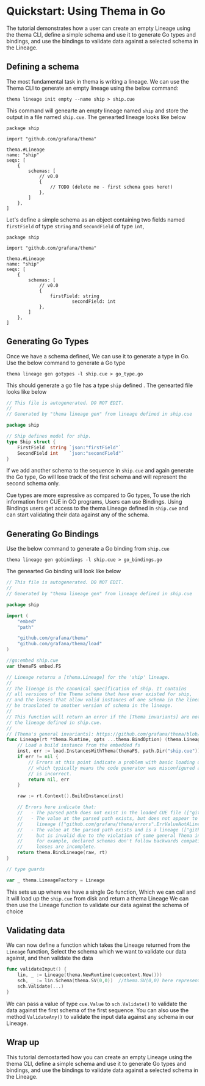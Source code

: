 # Quickstart: Using Thema in Go

The tutorial demonstrates how a user can create an empty Lineage using the thema CLI, define a simple schema and use it to generate Go types and bindings, and use the bindings to validate data against a selected schema in the Lineage.

## Defining a schema
The most fundamental task in thema is writing a lineage. We can use the Thema CLI to generate an empty lineage using the below command:

```
thema lineage init empty --name ship > ship.cue 
```

This command will genearte an empty lineage named `ship` and store the output in a file named `ship.cue`. The genearted lineage looks like below

```cue
package ship

import "github.com/grafana/thema"

thema.#Lineage
name: "ship"
seqs: [
	{
		schemas: [
			// v0.0
			{
				// TODO (delete me - first schema goes here!)
			},
		]
	},
]
```

Let's define a simple schema as an object containing two fields named `firstField` of type `string` and `secondField` of type `int`,  

```cue
package ship

import "github.com/grafana/thema"

thema.#Lineage
name: "ship"
seqs: [
	{
		schemas: [
			// v0.0
			{
				firstField: string
                		secondField: int
			},
		]
	},
]
```

## Generating Go Types

Once we have a schema defined, We can use it to generate a type in Go. Use the below command to generate a Go type


```
thema lineage gen gotypes -l ship.cue > go_type.go 
```

This should generate a go file has a type `ship` defined . The genearted file looks like below

```go
// This file is autogenerated. DO NOT EDIT.
//
// Generated by "thema lineage gen" from lineage defined in ship.cue

package ship

// Ship defines model for ship.
type Ship struct {
	FirstField  string `json:"firstField"`
	SecondField int    `json:"secondField"`
}
```

If we add another schema to the sequence in `ship.cue` and again generate the Go type, Go will lose track of the first schema and will represent the second schema only.

Cue types are more expressive as compared to Go types, To use the rich information from CUE in GO programs, Users can use Bindings. Using Bindings users get access to the thema Lineage defined in `ship.cue` and can start validating their data against any of the schema.

## Generating Go Bindings

Use the below command to generate a Go binding from `ship.cue`

```
thema lineage gen gobindings -l ship.cue > go_bindings.go
```

The genearted Go binding will look like below

```go
// This file is autogenerated. DO NOT EDIT.
//
// Generated by "thema lineage gen" from lineage defined in ship.cue

package ship

import (
	"embed"
	"path"

	"github.com/grafana/thema"
	"github.com/grafana/thema/load"
)

//go:embed ship.cue
var themaFS embed.FS

// Lineage returns a [thema.Lineage] for the 'ship' lineage.
//
// The lineage is the canonical specification of ship. It contains
// all versions of the Thema schema that have ever existed for ship,
// and the lenses that allow valid instances of one schema in the lineage to
// be translated to another version of schema in the lineage.
//
// This function will return an error if the [Thema invariants] are not met by
// the lineage defined in ship.cue.
//
// [Thema's general invariants]: https://github.com/grafana/thema/blob/main/docs/invariants.md
func Lineage(rt *thema.Runtime, opts ...thema.BindOption) (thema.Lineage, error) {
	// Load a build instance from the embedded fs
	inst, err := load.InstancesWithThema(themaFS, path.Dir("ship.cue"))
	if err != nil {
		// Errors at this point indicate a problem with basic loading of .cue file bytes,
		// which typically means the code generator was misconfigured and a path input
		// is incorrect.
		return nil, err
	}

	raw := rt.Context().BuildInstance(inst)

	// Errors here indicate that:
	//   - The parsed path does not exist in the loaded CUE file (["github.com/grafana/thema/errors".ErrValueNotExist])
	//   - The value at the parsed path exists, but does not appear to be a Thema
	//     lineage (["github.com/grafana/thema/errors".ErrValueNotALineage])
	//   - The value at the parsed path exists and is a lineage (["github.com/grafana/thema/errors".ErrInvalidLineage]),
	//     but is invalid due to the violation of some general Thema invariant -
	//     for example, declared schemas don't follow backwards compatibility rules,
	//     lenses are incomplete.
	return thema.BindLineage(raw, rt)
}

// type guards

var _ thema.LineageFactory = Lineage
```
This sets us up where we have a single Go function, Which we can call and it will load up the `ship.cue` from disk and return a thema Lineage
We can then use the Lineage function to validate our data against the schema of choice

## Validating data

We can now define a function which takes the Lineage returned from the `Lineage` function, Select the schema which we want to validate our data against, and then validate the data

```go
func validateInput() {
	lin, _ := Lineage(thema.NewRuntime(cuecontext.New()))
	sch, _ := lin.Schema(thema.SV(0,0))  //thema.SV(0,0) here represents first schema of first sequence
	sch.Validate(...)
}
```

We can pass a value of type `cue.Value` to `sch.Validate()` to validate the data against the first schema of the first sequence. You can also use the method `ValidateAny()` to validate the input data against any schema in our Lineage.

## Wrap up
This tutorial demostarted how you can create an empty Lineage using the thema CLI, define a simple schema and use it to generate Go types and bindings, and use the bindings to validate data against a selected schema in the Lineage.  
